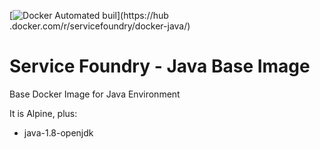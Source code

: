 
[![Docker Automated buil](https://img.shields.io/docker/automated/jrottenberg/ffmpeg.svg?maxAge=2592000)](https://hub
.docker.com/r/servicefoundry/docker-java/)

# Service Foundry - Java Base Image
Base Docker Image for Java Environment

It is Alpine, plus:

- java-1.8-openjdk
